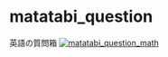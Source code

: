 # matatabi_question
英語の質問箱
[![matatabi_question_math](https://github.com/matatabieng/matatabi_question/actions/workflows/main.yml/badge.svg)](https://github.com/matatabieng/matatabi_question/actions/workflows/main.yml)
